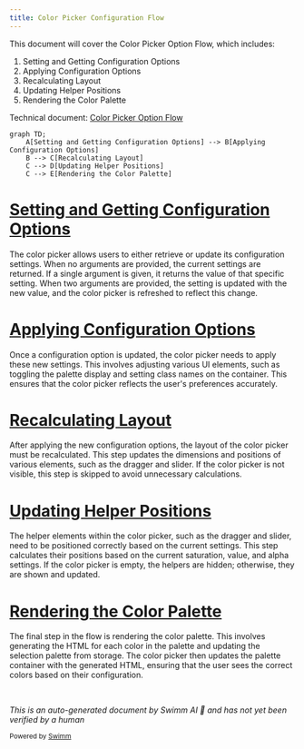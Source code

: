 ```yaml
---
title: Color Picker Configuration Flow
---
```

This document will cover the Color Picker Option Flow, which includes:

1. Setting and Getting Configuration Options
2. Applying Configuration Options
3. Recalculating Layout
4. Updating Helper Positions
5. Rendering the Color Palette

Technical document: <SwmLink doc-title="Color Picker Option Flow">[Color Picker Option Flow](/.swm/color-picker-option-flow.qkodtx99.sw.md)</SwmLink>

```mermaid
graph TD;
    A[Setting and Getting Configuration Options] --> B[Applying Configuration Options]
    B --> C[Recalculating Layout]
    C --> D[Updating Helper Positions]
    C --> E[Rendering the Color Palette]
```

# [Setting and Getting Configuration Options](https://app.swimm.io/repos/Z2l0aHViJTNBJTNBQnJvYWRsZWFmQ29tbWVyY2UtZGVtby1uZXclM0ElM0FTd2ltbS1EZW1v/docs/qkodtx99#option)

The color picker allows users to either retrieve or update its configuration settings. When no arguments are provided, the current settings are returned. If a single argument is given, it returns the value of that specific setting. When two arguments are provided, the setting is updated with the new value, and the color picker is refreshed to reflect this change.

# [Applying Configuration Options](https://app.swimm.io/repos/Z2l0aHViJTNBJTNBQnJvYWRsZWFmQ29tbWVyY2UtZGVtby1uZXclM0ElM0FTd2ltbS1EZW1v/docs/qkodtx99#apply-options)

Once a configuration option is updated, the color picker needs to apply these new settings. This involves adjusting various UI elements, such as toggling the palette display and setting class names on the container. This ensures that the color picker reflects the user's preferences accurately.

# [Recalculating Layout](https://app.swimm.io/repos/Z2l0aHViJTNBJTNBQnJvYWRsZWFmQ29tbWVyY2UtZGVtby1uZXclM0ElM0FTd2ltbS1EZW1v/docs/qkodtx99#reflow)

After applying the new configuration options, the layout of the color picker must be recalculated. This step updates the dimensions and positions of various elements, such as the dragger and slider. If the color picker is not visible, this step is skipped to avoid unnecessary calculations.

# [Updating Helper Positions](https://app.swimm.io/repos/Z2l0aHViJTNBJTNBQnJvYWRsZWFmQ29tbWVyY2UtZGVtby1uZXclM0ElM0FTd2ltbS1EZW1v/docs/qkodtx99#update-helper-locations)

The helper elements within the color picker, such as the dragger and slider, need to be positioned correctly based on the current settings. This step calculates their positions based on the current saturation, value, and alpha settings. If the color picker is empty, the helpers are hidden; otherwise, they are shown and updated.

# [Rendering the Color Palette](https://app.swimm.io/repos/Z2l0aHViJTNBJTNBQnJvYWRsZWFmQ29tbWVyY2UtZGVtby1uZXclM0ElM0FTd2ltbS1EZW1v/docs/qkodtx99#rendering-the-color-palette)

The final step in the flow is rendering the color palette. This involves generating the HTML for each color in the palette and updating the selection palette from storage. The color picker then updates the palette container with the generated HTML, ensuring that the user sees the correct colors based on their configuration.

&nbsp;

*This is an auto-generated document by Swimm AI 🌊 and has not yet been verified by a human*

<SwmMeta version="3.0.0" repo-id="Z2l0aHViJTNBJTNBQnJvYWRsZWFmQ29tbWVyY2UtZGVtby1uZXclM0ElM0FTd2ltbS1EZW1v" repo-name="BroadleafCommerce-demo-new" doc-type="product-flows"><sup>Powered by [Swimm](/)</sup></SwmMeta>
